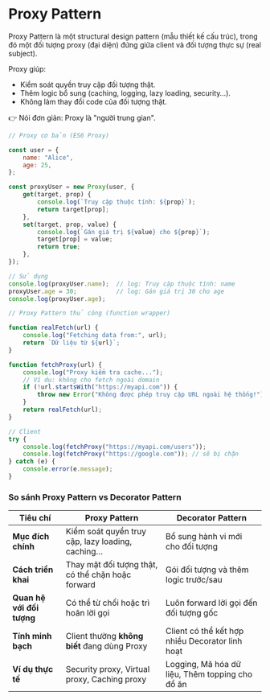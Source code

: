 # Proxy Pattern

Proxy Pattern là một structural design pattern (mẫu thiết kế cấu trúc), trong đó một đối tượng proxy (đại diện) đứng giữa client và đối tượng thực sự (real subject).

Proxy giúp:
- Kiểm soát quyền truy cập đối tượng thật.
- Thêm logic bổ sung (caching, logging, lazy loading, security…).
- Không làm thay đổi code của đối tượng thật.

👉 Nói đơn giản: Proxy là "người trung gian".

```javascript
// Proxy cơ bản (ES6 Proxy)

const user = {
    name: "Alice",
    age: 25,
};

const proxyUser = new Proxy(user, {
    get(target, prop) {
        console.log(`Truy cập thuộc tính: ${prop}`);
        return target[prop];
    },
    set(target, prop, value) {
        console.log(`Gán giá trị ${value} cho ${prop}`);
        target[prop] = value;
        return true;
    },
});

// Sử dụng
console.log(proxyUser.name);  // log: Truy cập thuộc tính: name
proxyUser.age = 30;           // log: Gán giá trị 30 cho age
console.log(proxyUser.age);
```

```javascript
// Proxy Pattern thủ công (function wrapper)

function realFetch(url) {
    console.log("Fetching data from:", url);
    return `Dữ liệu từ ${url}`;
}

function fetchProxy(url) {
    console.log("Proxy kiểm tra cache...");
    // Ví dụ: không cho fetch ngoài domain
    if (!url.startsWith("https://myapi.com")) {
        throw new Error("Không được phép truy cập URL ngoài hệ thống!");
    }
    return realFetch(url);
}

// Client
try {
    console.log(fetchProxy("https://myapi.com/users"));
    console.log(fetchProxy("https://google.com")); // sẽ bị chặn
} catch (e) {
    console.error(e.message);
}
```
### So sánh Proxy Pattern vs Decorator Pattern
| Tiêu chí                | Proxy Pattern                                      | Decorator Pattern                                |
|--------------------------|---------------------------------------------------|-------------------------------------------------|
| **Mục đích chính**       | Kiểm soát quyền truy cập, lazy loading, caching…  | Bổ sung hành vi mới cho đối tượng               |
| **Cách triển khai**      | Thay mặt đối tượng thật, có thể chặn hoặc forward | Gói đối tượng và thêm logic trước/sau           |
| **Quan hệ với đối tượng**| Có thể từ chối hoặc trì hoãn lời gọi               | Luôn forward lời gọi đến đối tượng gốc          |
| **Tính minh bạch**       | Client thường **không biết** đang dùng Proxy      | Client có thể kết hợp nhiều Decorator linh hoạt |
| **Ví dụ thực tế**        | Security proxy, Virtual proxy, Caching proxy      | Logging, Mã hóa dữ liệu, Thêm topping cho đồ ăn |
